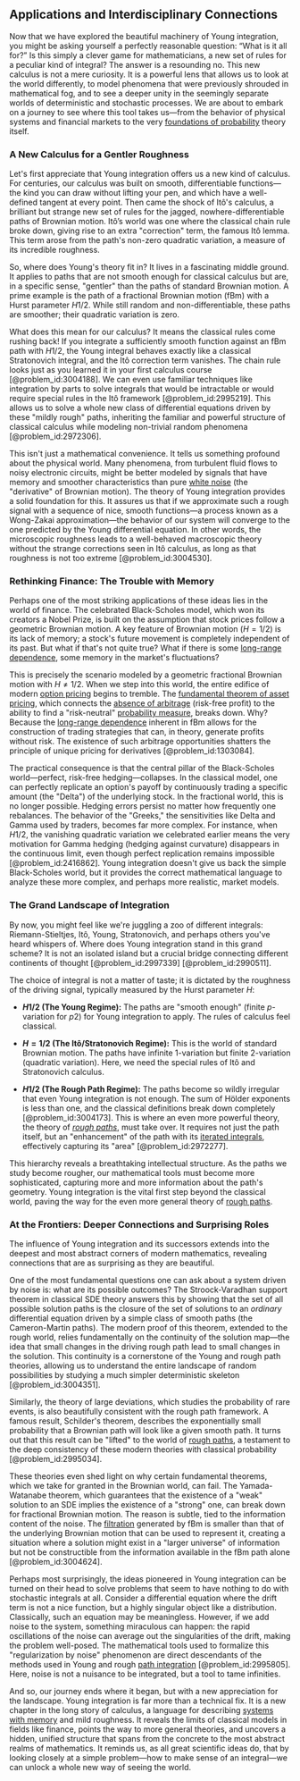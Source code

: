 ## Applications and Interdisciplinary Connections

Now that we have explored the beautiful machinery of Young integration, you might be asking yourself a perfectly reasonable question: “What is it all for?” Is this simply a clever game for mathematicians, a new set of rules for a peculiar kind of integral? The answer is a resounding no. This new calculus is not a mere curiosity. It is a powerful lens that allows us to look at the world differently, to model phenomena that were previously shrouded in mathematical fog, and to see a deeper unity in the seemingly separate worlds of deterministic and stochastic processes. We are about to embark on a journey to see where this tool takes us—from the behavior of physical systems and financial markets to the very [foundations of probability](@article_id:186810) theory itself.

### A New Calculus for a Gentler Roughness

Let's first appreciate that Young integration offers us a new kind of calculus. For centuries, our calculus was built on smooth, differentiable functions—the kind you can draw without lifting your pen, and which have a well-defined tangent at every point. Then came the shock of Itô's calculus, a brilliant but strange new set of rules for the jagged, nowhere-differentiable paths of Brownian motion. Itô’s world was one where the classical chain rule broke down, giving rise to an extra "correction" term, the famous Itô lemma. This term arose from the path's non-zero quadratic variation, a measure of its incredible roughness.

So, where does Young's theory fit in? It lives in a fascinating middle ground. It applies to paths that are not smooth enough for classical calculus but are, in a specific sense, "gentler" than the paths of standard Brownian motion. A prime example is the path of a fractional Brownian motion (fBm) with a Hurst parameter $H  1/2$. While still random and non-differentiable, these paths are smoother; their quadratic variation is zero.

What does this mean for our calculus? It means the classical rules come rushing back! If you integrate a sufficiently smooth function against an fBm path with $H  1/2$, the Young integral behaves exactly like a classical Stratonovich integral, and the Itô correction term vanishes. The chain rule looks just as you learned it in your first calculus course [@problem_id:3004188]. We can even use familiar techniques like integration by parts to solve integrals that would be intractable or would require special rules in the Itô framework [@problem_id:2995219]. This allows us to solve a whole new class of differential equations driven by these "mildly rough" paths, inheriting the familiar and powerful structure of classical calculus while modeling non-trivial random phenomena [@problem_id:2972306].

This isn't just a mathematical convenience. It tells us something profound about the physical world. Many phenomena, from turbulent fluid flows to noisy electronic circuits, might be better modeled by signals that have memory and smoother characteristics than pure [white noise](@article_id:144754) (the "derivative" of Brownian motion). The theory of Young integration provides a solid foundation for this. It assures us that if we approximate such a rough signal with a sequence of nice, smooth functions—a process known as a Wong-Zakai approximation—the behavior of our system will converge to the one predicted by the Young differential equation. In other words, the microscopic roughness leads to a well-behaved macroscopic theory without the strange corrections seen in Itô calculus, as long as that roughness is not too extreme [@problem_id:3004530].

### Rethinking Finance: The Trouble with Memory

Perhaps one of the most striking applications of these ideas lies in the world of finance. The celebrated Black-Scholes model, which won its creators a Nobel Prize, is built on the assumption that stock prices follow a geometric Brownian motion. A key feature of Brownian motion ($H=1/2$) is its lack of memory; a stock's future movement is completely independent of its past. But what if that's not quite true? What if there is some [long-range dependence](@article_id:263470), some memory in the market's fluctuations?

This is precisely the scenario modeled by a geometric fractional Brownian motion with $H \neq 1/2$. When we step into this world, the entire edifice of modern [option pricing](@article_id:139486) begins to tremble. The [fundamental theorem of asset pricing](@article_id:635698), which connects the [absence of arbitrage](@article_id:633828) (risk-free profit) to the ability to find a "risk-neutral" [probability measure](@article_id:190928), breaks down. Why? Because the [long-range dependence](@article_id:263470) inherent in fBm allows for the construction of trading strategies that can, in theory, generate profits without risk. The existence of such arbitrage opportunities shatters the principle of unique pricing for derivatives [@problem_id:1303084].

The practical consequence is that the central pillar of the Black-Scholes world—perfect, risk-free hedging—collapses. In the classical model, one can perfectly replicate an option's payoff by continuously trading a specific amount (the "Delta") of the underlying stock. In the fractional world, this is no longer possible. Hedging errors persist no matter how frequently one rebalances. The behavior of the "Greeks," the sensitivities like Delta and Gamma used by traders, becomes far more complex. For instance, when $H  1/2$, the vanishing quadratic variation we celebrated earlier means the very motivation for Gamma hedging (hedging against curvature) disappears in the continuous limit, even though perfect replication remains impossible [@problem_id:2416862]. Young integration doesn't give us back the simple Black-Scholes world, but it provides the correct mathematical language to analyze these more complex, and perhaps more realistic, market models.

### The Grand Landscape of Integration

By now, you might feel like we're juggling a zoo of different integrals: Riemann-Stieltjes, Itô, Young, Stratonovich, and perhaps others you've heard whispers of. Where does Young integration stand in this grand scheme? It is not an isolated island but a crucial bridge connecting different continents of thought [@problem_id:2997339] [@problem_id:2990511].

The choice of integral is not a matter of taste; it is dictated by the roughness of the driving signal, typically measured by the Hurst parameter $H$:

-   **$H  1/2$ (The Young Regime):** The paths are "smooth enough" (finite $p$-variation for $p2$) for Young integration to apply. The rules of calculus feel classical.

-   **$H = 1/2$ (The Itô/Stratonovich Regime):** This is the world of standard Brownian motion. The paths have infinite $1$-variation but finite $2$-variation (quadratic variation). Here, we need the special rules of Itô and Stratonovich calculus.

-   **$H  1/2$ (The Rough Path Regime):** The paths become so wildly irregular that even Young integration is not enough. The sum of Hölder exponents is less than one, and the classical definitions break down completely [@problem_id:3004173]. This is where an even more powerful theory, the theory of *[rough paths](@article_id:204024)*, must take over. It requires not just the path itself, but an "enhancement" of the path with its [iterated integrals](@article_id:143913), effectively capturing its "area" [@problem_id:2972277].

This hierarchy reveals a breathtaking intellectual structure. As the paths we study become rougher, our mathematical tools must become more sophisticated, capturing more and more information about the path's geometry. Young integration is the vital first step beyond the classical world, paving the way for the even more general theory of [rough paths](@article_id:204024).

### At the Frontiers: Deeper Connections and Surprising Roles

The influence of Young integration and its successors extends into the deepest and most abstract corners of modern mathematics, revealing connections that are as surprising as they are beautiful.

One of the most fundamental questions one can ask about a system driven by noise is: what are its possible outcomes? The Stroock-Varadhan support theorem in classical SDE theory answers this by showing that the set of all possible solution paths is the closure of the set of solutions to an *ordinary* differential equation driven by a simple class of smooth paths (the Cameron-Martin paths). The modern proof of this theorem, extended to the rough world, relies fundamentally on the continuity of the solution map—the idea that small changes in the driving rough path lead to small changes in the solution. This continuity is a cornerstone of the Young and rough path theories, allowing us to understand the entire landscape of random possibilities by studying a much simpler deterministic skeleton [@problem_id:3004351].

Similarly, the theory of large deviations, which studies the probability of rare events, is also beautifully consistent with the rough path framework. A famous result, Schilder's theorem, describes the exponentially small probability that a Brownian path will look like a given smooth path. It turns out that this result can be "lifted" to the world of [rough paths](@article_id:204024), a testament to the deep consistency of these modern theories with classical probability [@problem_id:2995034].

These theories even shed light on why certain fundamental theorems, which we take for granted in the Brownian world, can fail. The Yamada-Watanabe theorem, which guarantees that the existence of a "weak" solution to an SDE implies the existence of a "strong" one, can break down for fractional Brownian motion. The reason is subtle, tied to the information content of the noise. The [filtration](@article_id:161519) generated by fBm is smaller than that of the underlying Brownian motion that can be used to represent it, creating a situation where a solution might exist in a "larger universe" of information but not be constructible from the information available in the fBm path alone [@problem_id:3004624].

Perhaps most surprisingly, the ideas pioneered in Young integration can be turned on their head to solve problems that seem to have nothing to do with stochastic integrals at all. Consider a differential equation where the drift term is not a nice function, but a highly singular object like a distribution. Classically, such an equation may be meaningless. However, if we add noise to the system, something miraculous can happen: the rapid oscillations of the noise can average out the singularities of the drift, making the problem well-posed. The mathematical tools used to formalize this "regularization by noise" phenomenon are direct descendants of the methods used in Young and rough [path integration](@article_id:164673) [@problem_id:2995805]. Here, noise is not a nuisance to be integrated, but a tool to tame infinities.

And so, our journey ends where it began, but with a new appreciation for the landscape. Young integration is far more than a technical fix. It is a new chapter in the long story of calculus, a language for describing [systems with memory](@article_id:272560) and mild roughness. It reveals the limits of classical models in fields like finance, points the way to more general theories, and uncovers a hidden, unified structure that spans from the concrete to the most abstract realms of mathematics. It reminds us, as all great scientific ideas do, that by looking closely at a simple problem—how to make sense of an integral—we can unlock a whole new way of seeing the world.